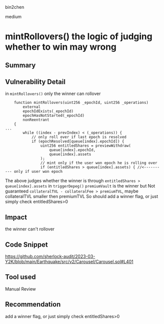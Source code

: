 bin2chen

medium

# mintRollovers() the logic of judging whether to win may wrong

## Summary

## Vulnerability Detail
in `mintRollovers()` only the winner can rollover
```solidity
    function mintRollovers(uint256 _epochId, uint256 _operations)
        external
        epochIdExists(_epochId)
        epochHasNotStarted(_epochId)
        nonReentrant
    {
...
        while ((index - prevIndex) < (_operations)) {
            // only roll over if last epoch is resolved
            if (epochResolved[queue[index].epochId]) {
                uint256 entitledShares = previewWithdraw(
                    queue[index].epochId,
                    queue[index].assets
                );
                // mint only if the user won epoch he is rolling over  
                if (entitledShares > queue[index].assets) { //<---------- only if user won epoch
```
The above judges whether the winner is through `entitledShares > queue[index].assets`
in `triggerDepeg()` `premiumVault` is the winner
but Not guaranteed `collateralTVL - collateralFee > premiumTVL`, maybe collateralTVL smaller then premiumTVL
So should add a winner flag, or just simply check entitledShares>0


## Impact
the winner can't rollover
## Code Snippet
https://github.com/sherlock-audit/2023-03-Y2K/blob/main/Earthquake/src/v2/Carousel/Carousel.sol#L401
## Tool used

Manual Review

## Recommendation
add a winner flag, or just simply check entitledShares>0
